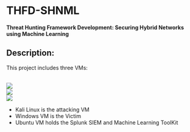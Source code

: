 # THFD-SHNML
<b>Threat Hunting Framework Development: Securing Hybrid Networks using Machine Learning</b>
<h2>Description: </h2>
This project includes three VMs: <br><br>

<img src="https://img.shields.io/badge/Ubuntu-orange?style=flat-square&logo=ubuntu"/><br>
<img src="https://img.shields.io/badge/Kali_Linux-blue?style=flat-square&logo=kalilinux"/><br>
<img src="https://img.shields.io/badge/Windows-red?style=flat-square&logo=windows&logoColor=white"/><br>

- Kali Linux is the attacking VM
- Windows VM is the Victim
- Ubuntu VM holds the Splunk SIEM and Machine Learning ToolKit
